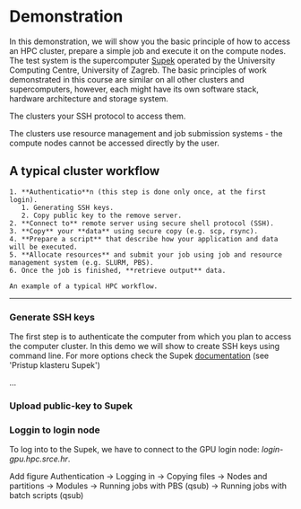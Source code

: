 # Demonstration

<!--
## Hrvatski centar kompentencija za HPC

[HR HPC CC](https://www.hpc-cc.hr/) uspostavljen je u sklopu projekta EuroCC (2020 - 2022) kao dio mreže nacionalnih centara kompetencija za HPC u 33 države članice Zajedničkog poduzeća za europsko računarstvo visokih performansi (EuroHPC JU).

One-Stop-Shop za HPC
- podrška korisnicima u korištenju HPC resursa
- razvoj novih kompetencija iz HPC područja
- suradnja akademske zajednice i gospodarstva
- izgradnja europskog HPC ekosustava

HR HPC CC trenutno djeluje u sklopu projekta EuroCC 2 (2023 - 2025) čiji je cilj daljnje promicanje korištenja HPC-a na nacionalnoj razini identificiranjem relevantnih korisnika.

```{figure} ../img/eurocc-map.png

```
-->

In this demonstration, we will show you the basic principle of how to access an HPC cluster, prepare a simple job and execute it on the compute nodes. The test system is the supercomputer [Supek](HPC-infra.md) operated by the University Computing Centre, University of Zagreb. The basic principles of work demonstrated in this course are similar on all other clusters and supercomputers, however, each might have its own software stack, hardware architecture and storage system.

The clusters your SSH protocol to access them.

The clusters use resource management and job submission systems - the compute nodes cannot be accessed directly by the user.


## A typical cluster workflow

```{callout} The basic steps are the following:
1. **Authenticatio**n (this step is done only once, at the first login).
   1. Generating SSH keys.
   2. Copy public key to the remove server.
2. **Connect to** remote server using secure shell protocol (SSH).
3. **Copy** your **data** using secure copy (e.g. scp, rsync).
4. **Prepare a script** that describe how your application and data will be executed.
5. **Allocate resources** and submit your job using job and resource management system (e.g. SLURM, PBS).
6. Once the job is finished, **retrieve output** data.
```

```{figure} ../img/demo-run.png
An example of a typical HPC workflow.
```
---
### Generate SSH keys

The first step is to authenticate the computer from which you plan to access the computer cluster. In this demo we will show to create SSH keys using command line. For more options check the Supek [documentation](https://wiki.srce.hr/pages/viewpage.action?pageId=121966392) (see 'Pristup klasteru Supek')

<link rel="stylesheet" type="text/css" href="../../_static/asciinema-player.css" />
<body>
  <div id="sshkey-gen"></div>
  ...
  <script src="../../_static/asciinema-player.min.js"></script>
  <script>
    AsciinemaPlayer.create('../../extra/keygen.cast', document.getElementById('sshkey-gen'), {
      loop: false,
      fit: "width",
      terminalFontSize: 'medium',
      cols: 100,
      rows: 30,
      markers: [8.85],
      pauseOnMarkers: true
      });
  </script>
</body>



### Upload public-key to Supek


### Loggin to login node

To log into to the Supek, we have to connect to the GPU login node: *login-gpu.hpc.srce.hr*.



Add figure Authentication -> Logging in -> Copying files -> Nodes and partitions -> Modules -> Running jobs with PBS (qsub) -> Running jobs with batch scripts (qsub)